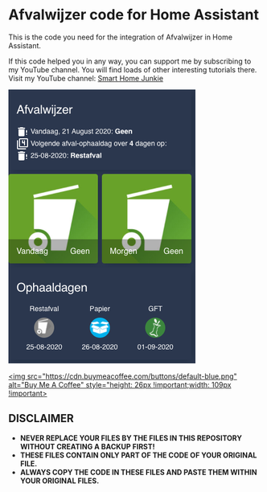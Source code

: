 # Afvalwijzer code for Home Assistant
This is the code you need for the integration of Afvalwijzer in Home Assistant. 

If this code helped you in any way, you can support me by subscribing to my YouTube channel. You will find loads of other interesting tutorials there.
Visit my YouTube channel: [Smart Home Junkie](https://www.youtube.com/channel/UCVtQ4AOSmCFUuvixddYiSxw)

![](screenshot.png?raw=true)

[<img src="https://cdn.buymeacoffee.com/buttons/default-blue.png" alt="Buy Me A Coffee" style="height: 26px !important;width: 109px !important>](https://www.buymeacoffee.com/smarthomejunkie)

## DISCLAIMER
* **NEVER REPLACE YOUR FILES BY THE FILES IN THIS REPOSITORY WITHOUT CREATING A BACKUP FIRST!**
* **THESE FILES CONTAIN ONLY PART OF THE CODE OF YOUR ORIGINAL FILE.**
* **ALWAYS COPY THE CODE IN THESE FILES AND PASTE THEM WITHIN YOUR ORIGINAL FILES.**